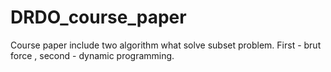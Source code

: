 # DRDO_course_paper
Course paper include two algorithm what solve subset problem.
First -  brut force , second - dynamic programming.

